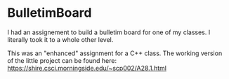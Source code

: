 # BulletimBoard
I had an assignement to build a bulletim board for one of my classes. I literally took it to a whole other level.

This was an "enhanced" assignment for a C++ class. The working version of the little project can be found here:
https://shire.csci.morningside.edu/~scp002/A28.1.html
